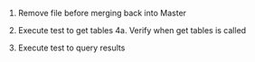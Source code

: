 1. Remove file before merging back into Master


4. Execute test to get tables
4a. Verify when get tables is called
5. Execute test to query results